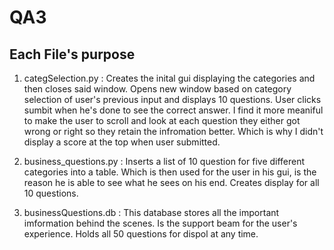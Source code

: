 # QA3

## Each File's purpose 

1. categSelection.py : Creates the inital gui displaying the categories and then closes said window. Opens new window based on category selection of user's previous input and displays 10 questions. User clicks sumbit when he's done to see the correct answer. I find it more meaniful to make the user to scroll and look at each question they either got wrong or right so they retain the infromation better. Which is why I didn't display a score at the top when user submitted.

2. business_questions.py : Inserts a list of 10 question for five different categories into a table. Which is then used for the user in his gui, is the reason he is able to see what he sees on his end. Creates display for all 10 questions.

3. businessQuestions.db : This database stores all the important imformation behind the scenes. Is the support beam for the user's experience. Holds all 50 questions for dispol at any time. 
